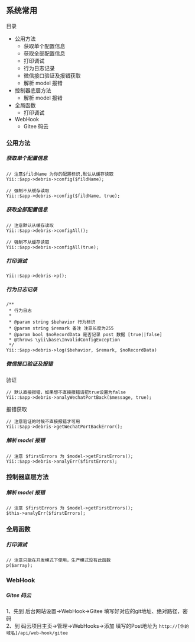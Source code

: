 ## 系统常用

目录

- 公用方法
  - 获取单个配置信息
  - 获取全部配置信息
  - 打印调试
  - 行为日志记录
  - 微信接口验证及报错获取
  - 解析 model 报错
- 控制器底层方法
  - 解析 model 报错
- 全局函数
  - 打印调试
- WebHook
  - Gitee 码云

### 公用方法

##### 获取单个配置信息

```
// 注意$fildName 为你的配置标识,默认从缓存读取
Yii::$app->debris->config($fildName);

// 强制不从缓存读取
Yii::$app->debris->config($fildName, true);
```

##### 获取全部配置信息

```
// 注意默认从缓存读取
Yii::$app->debris->configAll();

// 强制不从缓存读取
Yii::$app->debris->configAll(true);
```

##### 打印调试

```
Yii::$app->debris->p();
```

##### 行为日志记录

```
/**
 * 行为日志
 *
 * @param string $behavior 行为标识
 * @param string $remark 备注 注意长度为255
 * @param bool $noRecordData 是否记录 post 数据 [true||false]
 * @throws \yii\base\InvalidConfigException
 */
Yii::$app->debris->log($behavior, $remark, $noRecordData)
```

##### 微信接口验证及报错

验证

```
// 默认直接报错，如果想不直接报错请把true设置为false
Yii::$app->debris->analyWechatPortBack($message, true);
```

报错获取

```
// 注意验证的时候不直接报错才可用
Yii::$app->debris->getWechatPortBackError();
```

##### 解析 model 报错

```
// 注意 $firstErrors 为 $model->getFirstErrors();
Yii::$app->debris->analyErr($firstErrors);
```

### 控制器底层方法

##### 解析 model 报错

```
// 注意 $firstErrors 为 $model->getFirstErrors();
$this->analyErr($firstErrors);
```

### 全局函数

##### 打印调试

```
// 注意只能在开发模式下使用，生产模式没有此函数
p($array);
```
  
### WebHook

##### Gitee 码云

1、先到 后台网站设置->WebHook->Gitee 填写好对应的git地址、绝对路径，密码  
2、到 码云项目主页->管理->WebHooks->添加 填写的Post地址为 `http://[你的域名]/api/web-hook/gitee`
